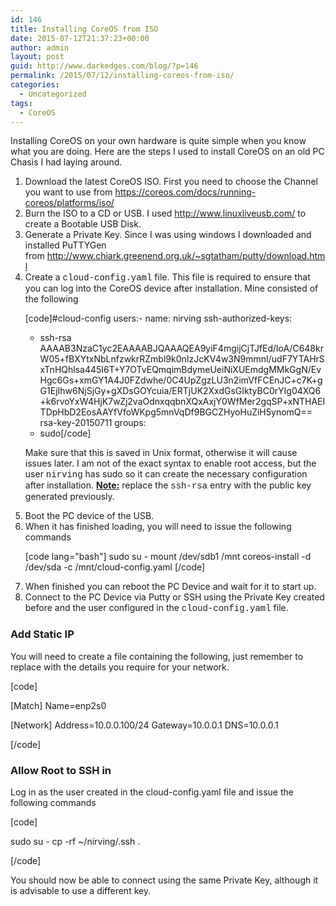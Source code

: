 ```yaml
---
id: 146
title: Installing CoreOS from ISO
date: 2015-07-12T21:37:23+00:00
author: admin
layout: post
guid: http://www.darkedges.com/blog/?p=146
permalink: /2015/07/12/installing-coreos-from-iso/
categories:
  - Uncategorized
tags:
  - CoreOS
---
```

Installing CoreOS on your own hardware is quite simple when you know what you are doing. Here are the steps I used to install CoreOS on an old PC Chasis I had laying around.
<ol>
	<li>Download the latest CoreOS ISO.
First you need to choose the Channel you want to use from <a href="https://coreos.com/docs/running-coreos/platforms/iso/">https://coreos.com/docs/running-coreos/platforms/iso/</a></li>
	<li>Burn the ISO to a CD or USB.
I used <a href="http://www.linuxliveusb.com/">http://www.linuxliveusb.com/</a> to create a Bootable USB Disk.</li>
	<li>Generate a Private Key.
Since I was using windows I downloaded and installed PuTTYGen from <a href="http://www.chiark.greenend.org.uk/~sgtatham/putty/download.html">http://www.chiark.greenend.org.uk/~sgtatham/putty/download.html</a></li>
	<li>Create a <span style="font-family: 'courier new', courier, monospace;">cloud-config.yaml</span> file.
This file is required to ensure that you can log into the CoreOS device after installation.
Mine consisted of the following

[code]#cloud-config
users:- name: nirving
ssh-authorized-keys:
  - ssh-rsa AAAAB3NzaC1yc2EAAAABJQAAAQEA9yiF4mgijCjTJfEd/loA/C648krW05+fBXYtxNbLnfzwkrRZmbl9k0nIzJcKV4w3N9mmnI/udF7YTAHrSxTnHQhlsa445I6T+Y7OTvEQmqimBdymeUeiNiXUEmdgMMkGgN/EvHgc6Gs+xmGY1A4J0FZdwhe/0C4UpZgzLU3n2imVfFCEnJC+c7K+gG1EjIhw6NjSjGy+gXDsGOYcuia/ERTjUK2XxdGsGIktyBC0rYIg04XQ6+k6rvoYxW4HjK7wZj2vaOdnxqqbnXQxAxjY0WfMer2gqSP+xNTHAEITDpHbD2EosAAYfVfoWKpg5mnVqDf9BGCZHyoHuZiH5ynomQ== rsa-key-20150711
groups:
  - sudo[/code]

Make sure that this is saved in Unix format, otherwise it will cause issues later.
I am not of the exact syntax to enable root access, but the user <span style="font-family: 'courier new', courier, monospace;">nirving</span> has sudo so it can create the necessary configuration after installation.
<span style="text-decoration: underline;"><strong>Note:</strong></span> replace the <span style="font-family: 'courier new', courier, monospace;">ssh-rsa</span> entry with the public key generated previously.</li>
	<li>Boot the PC device of the USB.</li>
	<li>When it has finished loading, you will need to issue the following commands

[code lang="bash"]
sudo su -
mount /dev/sdb1 /mnt
coreos-install -d /dev/sda -c /mnt/cloud-config.yaml
[/code]

</li>
	<li>When finished you can reboot the PC Device and wait for it to start up.</li>
	<li>Connect to the PC Device via Putty or SSH using the Private Key created before and the user configured in the <span style="font-family: 'courier new', courier, monospace;">cloud-config.yaml</span> file.</li>
</ol>
<h3>Add Static IP</h3>
You will need to create a file containing the following, just remember to replace with the details you require for your network.


[code]

[Match]
Name=enp2s0

[Network]
Address=10.0.0.100/24
Gateway=10.0.0.1
DNS=10.0.0.1

[/code]

<h3>Allow Root to SSH in</h3>
Log in as the user created in the cloud-config.yaml file and issue the following commands


[code]

sudo su -
cp -rf ~/nirving/.ssh .

[/code]


You should now be able to connect using the same Private Key, although it is advisable to use a different key.

&nbsp;